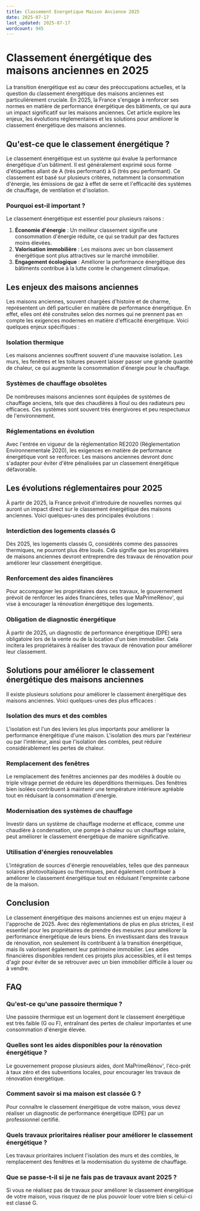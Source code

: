 ```yaml
---
title: Classement Energetique Maison Ancienne 2025
date: 2025-07-17
last_updated: 2025-07-17
wordcount: 945
---
```


# Classement énergétique des maisons anciennes en 2025

La transition énergétique est au cœur des préoccupations actuelles, et la question du classement énergétique des maisons anciennes est particulièrement cruciale. En 2025, la France s'engage à renforcer ses normes en matière de performance énergétique des bâtiments, ce qui aura un impact significatif sur les maisons anciennes. Cet article explore les enjeux, les évolutions réglementaires et les solutions pour améliorer le classement énergétique des maisons anciennes.

## Qu'est-ce que le classement énergétique ?

Le classement énergétique est un système qui évalue la performance énergétique d'un bâtiment. Il est généralement exprimé sous forme d'étiquettes allant de A (très performant) à G (très peu performant). Ce classement est basé sur plusieurs critères, notamment la consommation d'énergie, les émissions de gaz à effet de serre et l'efficacité des systèmes de chauffage, de ventilation et d'isolation.

### Pourquoi est-il important ?

Le classement énergétique est essentiel pour plusieurs raisons :

1. **Économie d'énergie** : Un meilleur classement signifie une consommation d'énergie réduite, ce qui se traduit par des factures moins élevées.
2. **Valorisation immobilière** : Les maisons avec un bon classement énergétique sont plus attractives sur le marché immobilier.
3. **Engagement écologique** : Améliorer la performance énergétique des bâtiments contribue à la lutte contre le changement climatique.

## Les enjeux des maisons anciennes

Les maisons anciennes, souvent chargées d'histoire et de charme, représentent un défi particulier en matière de performance énergétique. En effet, elles ont été construites selon des normes qui ne prennent pas en compte les exigences modernes en matière d'efficacité énergétique. Voici quelques enjeux spécifiques :

### Isolation thermique

Les maisons anciennes souffrent souvent d'une mauvaise isolation. Les murs, les fenêtres et les toitures peuvent laisser passer une grande quantité de chaleur, ce qui augmente la consommation d'énergie pour le chauffage.

### Systèmes de chauffage obsolètes

De nombreuses maisons anciennes sont équipées de systèmes de chauffage anciens, tels que des chaudières à fioul ou des radiateurs peu efficaces. Ces systèmes sont souvent très énergivores et peu respectueux de l'environnement.

### Réglementations en évolution

Avec l'entrée en vigueur de la réglementation RE2020 (Réglementation Environnementale 2020), les exigences en matière de performance énergétique vont se renforcer. Les maisons anciennes devront donc s'adapter pour éviter d'être pénalisées par un classement énergétique défavorable.

## Les évolutions réglementaires pour 2025

À partir de 2025, la France prévoit d'introduire de nouvelles normes qui auront un impact direct sur le classement énergétique des maisons anciennes. Voici quelques-unes des principales évolutions :

### Interdiction des logements classés G

Dès 2025, les logements classés G, considérés comme des passoires thermiques, ne pourront plus être loués. Cela signifie que les propriétaires de maisons anciennes devront entreprendre des travaux de rénovation pour améliorer leur classement énergétique.

### Renforcement des aides financières

Pour accompagner les propriétaires dans ces travaux, le gouvernement prévoit de renforcer les aides financières, telles que MaPrimeRénov', qui vise à encourager la rénovation énergétique des logements.

### Obligation de diagnostic énergétique

À partir de 2025, un diagnostic de performance énergétique (DPE) sera obligatoire lors de la vente ou de la location d'un bien immobilier. Cela incitera les propriétaires à réaliser des travaux de rénovation pour améliorer leur classement.

## Solutions pour améliorer le classement énergétique des maisons anciennes

Il existe plusieurs solutions pour améliorer le classement énergétique des maisons anciennes. Voici quelques-unes des plus efficaces :

### Isolation des murs et des combles

L'isolation est l'un des leviers les plus importants pour améliorer la performance énergétique d'une maison. L'isolation des murs par l'extérieur ou par l'intérieur, ainsi que l'isolation des combles, peut réduire considérablement les pertes de chaleur.

### Remplacement des fenêtres

Le remplacement des fenêtres anciennes par des modèles à double ou triple vitrage permet de réduire les déperditions thermiques. Des fenêtres bien isolées contribuent à maintenir une température intérieure agréable tout en réduisant la consommation d'énergie.

### Modernisation des systèmes de chauffage

Investir dans un système de chauffage moderne et efficace, comme une chaudière à condensation, une pompe à chaleur ou un chauffage solaire, peut améliorer le classement énergétique de manière significative.

### Utilisation d'énergies renouvelables

L'intégration de sources d'énergie renouvelables, telles que des panneaux solaires photovoltaïques ou thermiques, peut également contribuer à améliorer le classement énergétique tout en réduisant l'empreinte carbone de la maison.

## Conclusion

Le classement énergétique des maisons anciennes est un enjeu majeur à l'approche de 2025. Avec des réglementations de plus en plus strictes, il est essentiel pour les propriétaires de prendre des mesures pour améliorer la performance énergétique de leurs biens. En investissant dans des travaux de rénovation, non seulement ils contribuent à la transition énergétique, mais ils valorisent également leur patrimoine immobilier. Les aides financières disponibles rendent ces projets plus accessibles, et il est temps d'agir pour éviter de se retrouver avec un bien immobilier difficile à louer ou à vendre.

## FAQ

### Qu'est-ce qu'une passoire thermique ?

Une passoire thermique est un logement dont le classement énergétique est très faible (G ou F), entraînant des pertes de chaleur importantes et une consommation d'énergie élevée.

### Quelles sont les aides disponibles pour la rénovation énergétique ?

Le gouvernement propose plusieurs aides, dont MaPrimeRénov', l'éco-prêt à taux zéro et des subventions locales, pour encourager les travaux de rénovation énergétique.

### Comment savoir si ma maison est classée G ?

Pour connaître le classement énergétique de votre maison, vous devez réaliser un diagnostic de performance énergétique (DPE) par un professionnel certifié.

### Quels travaux prioritaires réaliser pour améliorer le classement énergétique ?

Les travaux prioritaires incluent l'isolation des murs et des combles, le remplacement des fenêtres et la modernisation du système de chauffage.

### Que se passe-t-il si je ne fais pas de travaux avant 2025 ?

Si vous ne réalisez pas de travaux pour améliorer le classement énergétique de votre maison, vous risquez de ne plus pouvoir louer votre bien si celui-ci est classé G.